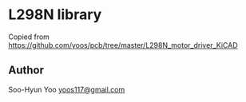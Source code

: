 L298N library
=============

Copied from https://github.com/yoos/pcb/tree/master/L298N_motor_driver_KiCAD

Author
------

Soo-Hyun Yoo <yoos117@gmail.com>

